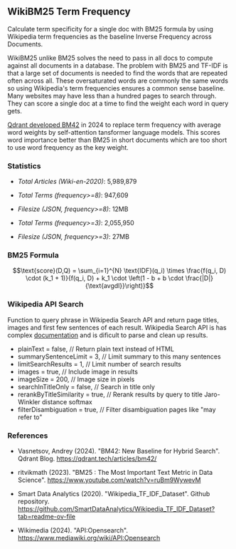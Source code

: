 ## WikiBM25 Term Frequency

Calculate term specificity for a single doc with BM25 formula by using Wikipedia term frequencies as the baseline Inverse Frequency across Documents. 

WikiBM25 unlike BM25 solves the need to pass in all docs to compute against all documents in a database. The problem with BM25 and TF-IDF is that a large set of documents is needed to find the words that are repeated often across all. These oversaturated words are commonly the same words so using Wikipedia's term frequencies ensures a common sense baseline. Many websites may have less than a hundred pages to search through. They can score a single doc at a time to find the weight each word in query gets. 

[Qdrant developed BM42](https://qdrant.tech/articles/bm42/) in 2024 to replace term frequency with average word weights by self-attention tansformer language models. This scores word importance better than BM25 in short documents which are too short to use word frequency as the key weight.



### Statistics

- *Total Articles (Wiki-en-2020)*: 5,989,879 

- *Total Terms (frequency>=8)*: 947,609
- *Filesize (JSON, frequency>=8)*: 12MB

- *Total Terms (frequency>=3)*: 2,055,950
- *Filesize (JSON, frequency>=3)*: 27MB

### BM25 Formula

$$\text{score}(D,Q) = \sum_{i=1}^{N} \text{IDF}(q_i) \times \frac{f(q_i, D) \cdot (k_1 + 1)}{f(q_i, D) + k_1 \cdot \left(1 - b + b \cdot \frac{|D|}{\text{avgdl}}\right)}$$

### Wikipedia API Search

Function to query phrase in Wikipedia Search API and return page titles, images and first few sentences of each result.  Wikipedia Search API is has complex [documentation](https://www.mediawiki.org/wiki/API:Opensearch) and is dificult to parse and clean up results.

 * plainText = false, // Return plain text instead of HTML
 * summarySentenceLimit = 3, // Limit summary to this many sentences
 * limitSearchResults = 1, // Limit number of search results
 * images = true, // Include image in results
 * imageSize = 200, // Image size in pixels
 * searchInTitleOnly = false, // Search in title only
 * rerankByTitleSimilarity = true, // Rerank results by query to title Jaro-Winkler distance softmax
 * filterDisambiguation = true, // Filter disambiguation pages like "may refer to"


### References

*   Vasnetsov, Andrey (2024). "BM42: New Baseline for Hybrid Search". Qdrant Blog. https://qdrant.tech/articles/bm42/

* ritvikmath (2023). "BM25 : The Most Important Text Metric in Data Science". https://www.youtube.com/watch?v=ruBm9WywevM 

* Smart Data Analytics (2020). "Wikipedia_TF_IDF_Dataset". Github repository. https://github.com/SmartDataAnalytics/Wikipedia_TF_IDF_Dataset?tab=readme-ov-file

* Wikimedia (2024). "API:Opensearch".
https://www.mediawiki.org/wiki/API:Opensearch
